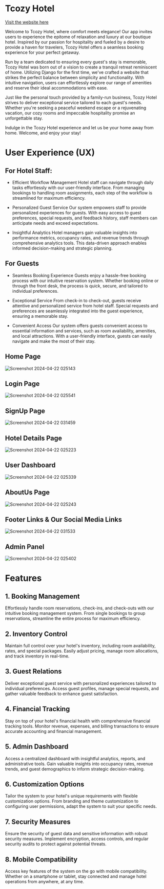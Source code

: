 # Tcozy Hotel
[Visit the website here](https://tcozy-4c40e375cd15.herokuapp.com/)

Welcome to Tcozy Hotel, where comfort meets elegance! Our app invites users to experience the epitome of relaxation and luxury at our boutique hotel. Inspired by our passion for hospitality and fueled by a desire to provide a haven for travelers, Tcozy Hotel offers a seamless booking experience for your perfect getaway.

Run by a team dedicated to ensuring every guest's stay is memorable, Tcozy Hotel was born out of a vision to create a tranquil retreat reminiscent of home. Utilizing Django for the first time, we've crafted a website that strikes the perfect balance between simplicity and functionality. With intuitive navigation, users can effortlessly explore our range of amenities and reserve their ideal accommodations with ease.

Just like the personal touch provided by a family-run business, Tcozy Hotel strives to deliver exceptional service tailored to each guest's needs. Whether you're seeking a peaceful weekend escape or a rejuvenating vacation, our cozy rooms and impeccable hospitality promise an unforgettable stay.

Indulge in the Tcozy Hotel experience and let us be your home away from home. Welcome, and enjoy your stay!

# User Experience (UX)

## For Hotel Staff:

- Efficient Workflow Management
  Hotel staff can navigate through daily tasks effortlessly with our user-friendly interface. From managing bookings to handling room assignments, each step of the workflow is streamlined for maximum efficiency.

- Personalized Guest Service
  Our system empowers staff to provide personalized experiences for guests. With easy access to guest preferences, special requests, and feedback history, staff members can anticipate needs and exceed expectations.
  
- Insightful Analytics
  Hotel managers gain valuable insights into performance metrics, occupancy rates, and revenue trends through comprehensive analytics tools. This data-driven approach enables informed decision-making and strategic planning.

## For Guests

- Seamless Booking Experience
  Guests enjoy a hassle-free booking process with our intuitive reservation system. Whether booking online or through the front desk, the process is quick, secure, and tailored to individual preferences.
  
- Exceptional Service
  From check-in to check-out, guests receive attentive and personalized service from hotel staff. Special requests and preferences are seamlessly integrated into the guest experience, ensuring a memorable stay.
  
- Convenient Access
  Our system offers guests convenient access to essential information and services, such as room availability, amenities, and local attractions. With a user-friendly interface, guests can easily navigate and make the most of their stay.

## Home Page
![Screenshot 2024-04-22 025143](https://github.com/KadDenuwara/HMS/assets/137709290/11954c3b-012f-4147-99da-80a75d6646f1)

## Login Page
![Screenshot 2024-04-22 025541](https://github.com/KadDenuwara/HMS/assets/137709290/19c89446-0944-4080-b265-a08ce8c769d8)

## SignUp Page
![Screenshot 2024-04-22 031459](https://github.com/KadDenuwara/HMS/assets/137709290/788aa311-5bbf-49ee-98de-b0c3a1061487)

## Hotel Details Page
![Screenshot 2024-04-22 025223](https://github.com/KadDenuwara/HMS/assets/137709290/f112604c-9e01-4f61-ad31-4cacabdebeff)

## User Dashboard
![Screenshot 2024-04-22 025339](https://github.com/KadDenuwara/HMS/assets/137709290/818f5701-fd2d-496a-ae1f-f27f1b80535b)

## AboutUs Page
![Screenshot 2024-04-22 025243](https://github.com/KadDenuwara/HMS/assets/137709290/dafa39cd-55b5-4c76-9028-4fc0192e0c59)

## Footer Links & Our Social Media Links
![Screenshot 2024-04-22 031533](https://github.com/KadDenuwara/HMS/assets/137709290/d20999a5-a78a-4667-a83e-01143393933a)

## Admin Panel
![Screenshot 2024-04-22 025402](https://github.com/KadDenuwara/HMS/assets/137709290/cda5922f-453e-4c91-beb5-b3204c89695a)

# Features

## 1. Booking Management
Effortlessly handle room reservations, check-ins, and check-outs with our intuitive booking management system. From single bookings to group reservations, streamline the entire process for maximum efficiency.

## 2. Inventory Control
Maintain full control over your hotel's inventory, including room availability, rates, and special packages. Easily adjust pricing, manage room allocations, and track inventory in real-time.

## 3. Guest Relations
Deliver exceptional guest service with personalized experiences tailored to individual preferences. Access guest profiles, manage special requests, and gather valuable feedback to enhance guest satisfaction.

## 4. Financial Tracking
Stay on top of your hotel's financial health with comprehensive financial tracking tools. Monitor revenue, expenses, and billing transactions to ensure accurate accounting and financial management.

## 5. Admin Dashboard
Access a centralized dashboard with insightful analytics, reports, and administrative tools. Gain valuable insights into occupancy rates, revenue trends, and guest demographics to inform strategic decision-making.

## 6. Customization Options
Tailor the system to your hotel's unique requirements with flexible customization options. From branding and theme customization to configuring user permissions, adapt the system to suit your specific needs.

## 7. Security Measures
Ensure the security of guest data and sensitive information with robust security measures. Implement encryption, access controls, and regular security audits to protect against potential threats.

## 8. Mobile Compatibility
Access key features of the system on the go with mobile compatibility. Whether on a smartphone or tablet, stay connected and manage hotel operations from anywhere, at any time.

